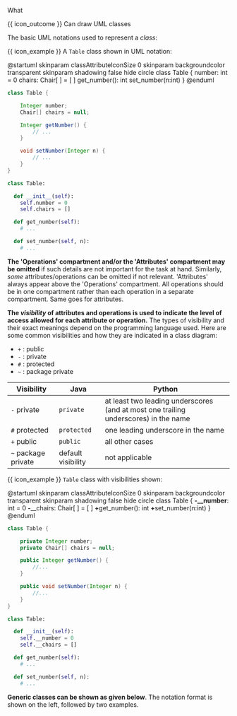 <span id="title">What</span>

<span id="prereqs"></span>

<span id="outcomes">{{ icon_outcome }} Can draw UML classes</span>

<div id="body">

The basic UML notations used to represent a _class_:<br>

<pic src="{{baseUrl}}/uml/classDiagrams/classes/what/images/basicNotation.png" height="130" />
<p/>

<box>

{{ icon_example }} A `Table` class shown in UML notation:

<div class="alt-java">
<pic src="{{baseUrl}}/uml/classDiagrams/classes/what/images/operations.png" height="150" />
</div>
<div class="alt-python">
<puml>
@startuml
skinparam classAttributeIconSize 0
skinparam backgroundcolor transparent
skinparam shadowing false
hide circle
class Table {
number: int = 0
chairs: Chair[ ] = [ ]
get_number(): int
set_number(n:int)
}
@enduml
</puml>
</div>
<p/>

<panel type="seamless" header="The equivalent code">
<div class="alt-java">

```java
class Table {

    Integer number;
    Chair[] chairs = null;

    Integer getNumber() {
        // ...
    }

    void setNumber(Integer n) {
        // ...
    }
}
```
</div>
<div class="alt-python">

```python
class Table:

  def __init__(self):
    self.number = 0
    self.chairs = []

  def get_number(self):
    # ...

  def set_number(self, n):
    # ...
```
</div>

</panel>

</box>

**The 'Operations' compartment and/or the 'Attributes' compartment may be omitted** if such details are not important for the task at hand. Similarly, _some_ attributes/operations can be omitted if not relevant. 'Attributes' always appear above the 'Operations' compartment. All operations should be in one compartment rather than each operation in a separate compartment. Same goes for attributes.

<box>

<pic src="{{baseUrl}}/uml/classDiagrams/classes/what/images/classes.png" height="100" />

</box>

**The _visibility_ of attributes and operations is used to indicate the level of access allowed for each attribute or operation.** The types of visibility and their exact meanings depend on the programming language used. Here are some common visibilities and how they are indicated in a class diagram:

* `+` : public
* `-` : private
* `#` : protected
* `~` : package private

<panel type="seamless" header="How visibilities map to programming language features">

Visibility | Java | Python
-----------|------|-------
`-` private | `private` | at least two leading underscores (and at most one trailing underscores) in the name
`#` protected | `protected` | one leading underscore in the name
`+` public | `public` | all other cases
`~` package private | default visibility | not applicable

</panel><p/>

<box>

{{ icon_example }} `Table` class with visibilities shown:
<div class="alt-java">
<pic src="{{baseUrl}}/uml/classDiagrams/classes/what/images/operationsVisibility.png" height="150" />
</div>
<div class="alt-python">
<puml>
@startuml
skinparam classAttributeIconSize 0
skinparam backgroundcolor transparent
skinparam shadowing false
hide circle
class Table {
<b><color:red>-</color>__number</b>: int = 0
<b><color:red>-</color></b>__chairs: Chair[ ] = [ ]
<b><color:red>+</color></b>get_number(): int
<b><color:red>+</color></b>set_number(n:int)
}
@enduml
</puml>
</div>
<p/>

<panel type="seamless" header="The equivalent code">
<div class="alt-java">

```java
class Table {

    private Integer number;
    private Chair[] chairs = null;

    public Integer getNumber() {
        //...
    }

    public void setNumber(Integer n) {
        //...
    }
}
```
</div>
<div class="alt-python">

```python
class Table:

  def __init__(self):
    self.__number = 0
    self.__chairs = []

  def get_number(self):
    # ...

  def set_number(self, n):
    # ...
```
</div>

</panel>

</box>


<div class="alt-java">


**Generic classes can be shown as given below**. The notation format is shown on the left, followed by two examples.

<pic src="images/generic.png" width="618"/>
<p/>
</div>

</div>

<div id="extras">

<include src="exercises.md" />

</div>
